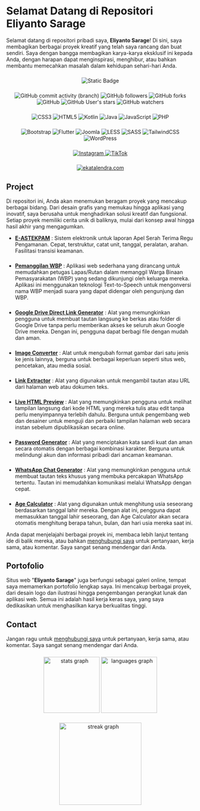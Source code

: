 # Selamat Datang di Repositori Eliyanto Sarage

Selamat datang di repositori pribadi saya, <strong>Eliyanto Sarage</strong>! Di sini, saya membagikan berbagai proyek kreatif yang telah saya rancang dan buat sendiri. Saya dengan bangga membagikan karya-karya eksklusif ini kepada Anda, dengan harapan dapat menginspirasi, menghibur, atau bahkan membantu memecahkan masalah dalam kehidupan sehari-hari Anda.

###

<div align="center">
<img alt="Static Badge" src="https://github.com/eliyantosarage/eliyantosarage.github.io/actions/workflows/static.yml/badge.svg"/>
</div>

###

<div align="center">
  <img alt="GitHub commit activity (branch)" src="https://shields.io/github/commit-activity/t/eliyantosarage/eliyantosarage.github.io"/>
  <img alt="GitHub followers" src="https://img.shields.io/github/followers/eliyantosarage"/>
  <img alt="GitHub forks" src="https://img.shields.io/github/forks/eliyantosarage/eliyantosarage.github.io"/>
  <img alt="GitHub" src="https://img.shields.io/github/license/eliyantosarage/eliyantosarage.github.io"/>
  <img alt="GitHub User's stars" src="https://img.shields.io/github/stars/eliyantosarage"/>
  <img alt="GitHub watchers" src="https://img.shields.io/github/watchers/eliyantosarage/eliyantosarage.github.io"/>
</div>

###

<div align="center">
  <img src="https://img.shields.io/badge/css3-%231572B6.svg?style=for-the-badge&logo=css3&logoColor=white" alt="CSS3"/>
  <img src="https://img.shields.io/badge/html5-%23E34F26.svg?style=for-the-badge&logo=html5&logoColor=white" alt="HTML5"/>
  <img src="https://img.shields.io/badge/kotlin-%237F52FF.svg?style=for-the-badge&logo=kotlin&logoColor=white" alt="Kotlin"/>
  <img src="https://img.shields.io/badge/java-%23ED8B00.svg?style=for-the-badge&logo=openjdk&logoColor=white" alt="Java"/>
  <img src="https://img.shields.io/badge/javascript-%23323330.svg?style=for-the-badge&logo=javascript&logoColor=%23F7DF1E" alt="JavaScript"/>
  <img src="https://img.shields.io/badge/php-%23777BB4.svg?style=for-the-badge&logo=php&logoColor=white" alt="PHP"/>
</div>

###

<div align="center">
  <img src="https://img.shields.io/badge/bootstrap-%238511FA.svg?style=for-the-badge&logo=bootstrap&logoColor=white" alt="Bootstrap"/>
  <img src="https://img.shields.io/badge/Flutter-%2302569B.svg?style=for-the-badge&logo=Flutter&logoColor=white" alt="Flutter"/>
  <img src="https://img.shields.io/badge/joomla-%235091CD.svg?style=for-the-badge&logo=joomla&logoColor=white" alt="Joomla"/>
  <img src="https://img.shields.io/badge/less-2B4C80?style=for-the-badge&logo=less&logoColor=white" alt="LESS"/>
  <img src="https://img.shields.io/badge/SASS-hotpink.svg?style=for-the-badge&logo=SASS&logoColor=white" alt="SASS"/>
  <img src="https://img.shields.io/badge/tailwindcss-%2338B2AC.svg?style=for-the-badge&logo=tailwind-css&logoColor=white" alt="TailwindCSS"/>
  <img src="https://img.shields.io/badge/WordPress-%23117AC9.svg?style=for-the-badge&logo=WordPress&logoColor=white" alt="WordPress"/>
</div>

###

<div align="center">
  <a href="https://www.instagram.com/eliyantosarage_/" target="_blank">
    <img src="https://img.shields.io/badge/Instagram-%23E4405F.svg?style=for-the-badge&logo=Instagram&logoColor=white" alt="Instagram">
  </a>
  <a href="https://www.tiktok.com/@eliyantosarage_" target="_blank">
    <img src="https://img.shields.io/badge/TikTok-%23000000.svg?style=for-the-badge&logo=TikTok&logoColor=white" alt="TikTok">
  </a>
</div>

###

<div align="center">
<a href="https://ekatalendra.com/" target="_blank"><img alt="ekatalendra.com" src="https://img.shields.io/badge/ekatalendra-.com-green?labelColor=blue"></a>
</div>

## Project

Di repositori ini, Anda akan menemukan beragam proyek yang mencakup berbagai bidang. Dari desain grafis yang memukau hingga aplikasi yang inovatif, saya berusaha untuk menghadirkan solusi kreatif dan fungsional. Setiap proyek memiliki cerita unik di baliknya, mulai dari konsep awal hingga hasil akhir yang mengagumkan.

- [<strong>E-ASTEKPAM</strong>](https://eliyantosarage.github.io/e-astekpam/) : Sistem elektronik untuk laporan Apel Serah Terima Regu Pengamanan. Cepat, terstruktur, catat unit, tanggal, peralatan, arahan. Fasilitasi transisi keamanan.
###
- [<strong>Pemanggilan WBP</strong>](https://eliyantosarage.github.io/pemanggilan-wbp/) : Aplikasi web sederhana yang dirancang untuk memudahkan petugas Lapas/Rutan dalam memanggil Warga Binaan Pemasyarakatan (WBP) yang sedang dikunjungi oleh keluarga mereka. Aplikasi ini menggunakan teknologi Text-to-Speech untuk mengonversi nama WBP menjadi suara yang dapat didengar oleh pengunjung dan WBP.
###
- [<strong>Google Drive Direct Link Generator</strong>](https://eliyantosarage.github.io/google-drive-direct-link-generator/) : Alat yang memungkinkan pengguna untuk membuat tautan langsung ke berkas atau folder di Google Drive tanpa perlu memberikan akses ke seluruh akun Google Drive mereka. Dengan ini, pengguna dapat berbagi file dengan mudah dan aman.
###
- [<strong>Image Converter</strong>](https://eliyantosarage.github.io/image-converter/) : Alat untuk mengubah format gambar dari satu jenis ke jenis lainnya, berguna untuk berbagai keperluan seperti situs web, pencetakan, atau media sosial.
###
- [<strong>Link Extractor</strong>](https://eliyantosarage.github.io/link-extractor/) : Alat yang digunakan untuk mengambil tautan atau URL dari halaman web atau dokumen teks.
###
- [<strong>Live HTML Preview</strong>](https://eliyantosarage.github.io/live-html-preview/) : Alat yang memungkinkan pengguna untuk melihat tampilan langsung dari kode HTML yang mereka tulis atau edit tanpa perlu menyimpannya terlebih dahulu. Berguna untuk pengembang web dan desainer untuk menguji dan perbaiki tampilan halaman web secara instan sebelum dipublikasikan secara online.
###
- [<strong>Password Generator</strong>](https://eliyantosarage.github.io/password-generator/) : Alat yang menciptakan kata sandi kuat dan aman secara otomatis dengan berbagai kombinasi karakter. Berguna untuk melindungi akun dan informasi pribadi dari ancaman keamanan.
###
- [<strong>WhatsApp Chat Generator</strong>](https://eliyantosarage.github.io/whatsapp-chat-generator/) : Alat yang memungkinkan pengguna untuk membuat tautan teks khusus yang membuka percakapan WhatsApp tertentu. Tautan ini memudahkan komunikasi melalui WhatsApp dengan cepat.
###
- [<strong>Age Calculator</strong>](https://eliyantosarage.github.io/age-calculator/) :  Alat yang digunakan untuk menghitung usia seseorang berdasarkan tanggal lahir mereka. Dengan alat ini, pengguna dapat memasukkan tanggal lahir seseorang, dan Age Calculator akan secara otomatis menghitung berapa tahun, bulan, dan hari usia mereka saat ini.

Anda dapat menjelajahi berbagai proyek ini, membaca lebih lanjut tentang ide di balik mereka, atau bahkan [menghubungi saya](mailto:officialelsa21@gmail.com) untuk pertanyaan, kerja sama, atau komentar. Saya sangat senang mendengar dari Anda.

## Portofolio

Situs web "<strong>Eliyanto Sarage</strong>" juga berfungsi sebagai galeri online, tempat saya memamerkan portofolio lengkap saya. Ini mencakup berbagai proyek, dari desain logo dan ilustrasi hingga pengembangan perangkat lunak dan aplikasi web. Semua ini adalah hasil kerja keras saya, yang saya dedikasikan untuk menghasilkan karya berkualitas tinggi.

## Contact

Jangan ragu untuk [menghubungi saya](mailto:officialelsa21@gmail.com) untuk pertanyaan, kerja sama, atau komentar. Saya sangat senang mendengar dari Anda.

###

<div align="center">
  <img src="https://github-readme-stats.vercel.app/api?username=eliyantosarage&hide_title=false&hide_rank=false&show_icons=true&include_all_commits=true&count_private=true&disable_animations=false&theme=dracula&locale=id&hide_border=false" height="150" alt="stats graph" />  
  <img src="https://github-readme-stats.vercel.app/api/top-langs?username=eliyantosarage&locale=id&hide_title=false&layout=compact&card_width=375&langs_count=5&theme=dracula&hide_border=false" height="150" alt="languages graph" />
</div>

###

<div align="center">
  <img src="https://streak-stats.demolab.com?user=eliyantosarage&locale=id&mode=weekly&theme=github-dark-blue&hide_border=false&border_radius=5&order=3" height="220" alt="streak graph" />
</div>

###
